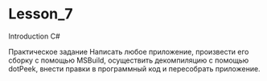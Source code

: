 # Lesson_7
Introduction C#

Практическое задание
Написать любое приложение, произвести его сборку с помощью MSBuild, осуществить декомпиляцию с помощью dotPeek, внести правки в программный код и пересобрать приложение.
